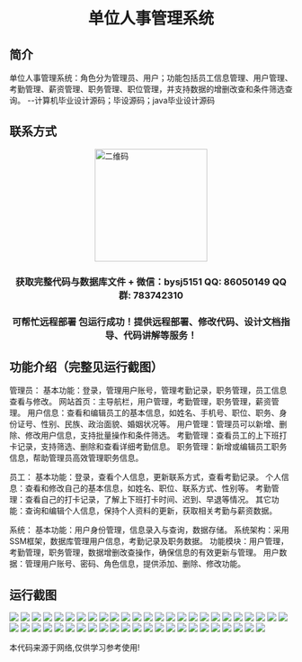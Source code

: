 <p><h1 align="center">单位人事管理系统</h1></p>

## 简介
单位人事管理系统：角色分为管理员、用户；功能包括员工信息管理、用户管理、考勤管理、薪资管理、职务管理、职位管理，并支持数据的增删改查和条件筛选查询。    --计算机毕业设计源码；毕设源码；java毕业设计源码


## 联系方式
<img src="https://bs-1329754181.cos.ap-shanghai.myqcloud.com/wx.jpg" alt="二维码" style="display: block; margin: 0 auto;" width="200px">
<p><h3 align="center">获取完整代码与数据库文件 + 微信：bysj5151 QQ: 86050149 QQ群: 783742310</h3></p>
<p><h3 align="center">可帮忙远程部署 包运行成功！提供远程部署、修改代码、设计文档指导、代码讲解等服务！</h3></p>

## 功能介绍（完整见运行截图）
管理员： 基本功能：登录，管理用户账号，管理考勤记录，职务管理，员工信息查看与修改。 网站首页：主导航栏，用户管理，考勤管理，职务管理，薪资管理。 用户信息：查看和编辑员工的基本信息，如姓名、手机号、职位、职务、身份证号、性别、民族、政治面貌、婚姻状况等。 用户管理：管理员可以新增、删除、修改用户信息，支持批量操作和条件筛选。 考勤管理：查看员工的上下班打卡记录，支持筛选、删除和查看详细考勤信息。 职务管理：新增或编辑员工职务信息，帮助管理员高效管理职务信息。 

员工： 基本功能：登录，查看个人信息，更新联系方式，查看考勤记录。 个人信息：查看和修改自己的基本信息，如姓名、职位、联系方式、性别等。 考勤管理：查看自己的打卡记录，了解上下班打卡时间、迟到、早退等情况。 其它功能：查询和编辑个人信息，保持个人资料的更新，获取相关考勤与薪资数据。

系统： 基本功能：用户身份管理，信息录入与查询，数据存储。 系统架构：采用SSM框架，数据库管理用户信息，考勤记录及职务数据。 功能模块：用户管理，考勤管理，职务管理，数据增删改查操作，确保信息的有效更新与管理。 用户数据：管理用户账号、密码、角色信息，提供添加、删除、修改功能。


## 运行截图
![](https://bs-1329754181.cos.ap-shanghai.myqcloud.com/ssm/UnitPersonnelManagementSystem/img/001.jpg)
![](https://bs-1329754181.cos.ap-shanghai.myqcloud.com/ssm/UnitPersonnelManagementSystem/img/002.jpg)
![](https://bs-1329754181.cos.ap-shanghai.myqcloud.com/ssm/UnitPersonnelManagementSystem/img/003.jpg)
![](https://bs-1329754181.cos.ap-shanghai.myqcloud.com/ssm/UnitPersonnelManagementSystem/img/004.jpg)
![](https://bs-1329754181.cos.ap-shanghai.myqcloud.com/ssm/UnitPersonnelManagementSystem/img/005.jpg)
![](https://bs-1329754181.cos.ap-shanghai.myqcloud.com/ssm/UnitPersonnelManagementSystem/img/006.jpg)
![](https://bs-1329754181.cos.ap-shanghai.myqcloud.com/ssm/UnitPersonnelManagementSystem/img/007.jpg)
![](https://bs-1329754181.cos.ap-shanghai.myqcloud.com/ssm/UnitPersonnelManagementSystem/img/008.jpg)
![](https://bs-1329754181.cos.ap-shanghai.myqcloud.com/ssm/UnitPersonnelManagementSystem/img/009.jpg)
![](https://bs-1329754181.cos.ap-shanghai.myqcloud.com/ssm/UnitPersonnelManagementSystem/img/010.jpg)
![](https://bs-1329754181.cos.ap-shanghai.myqcloud.com/ssm/UnitPersonnelManagementSystem/img/011.jpg)
![](https://bs-1329754181.cos.ap-shanghai.myqcloud.com/ssm/UnitPersonnelManagementSystem/img/012.jpg)
![](https://bs-1329754181.cos.ap-shanghai.myqcloud.com/ssm/UnitPersonnelManagementSystem/img/013.jpg)
![](https://bs-1329754181.cos.ap-shanghai.myqcloud.com/ssm/UnitPersonnelManagementSystem/img/014.jpg)
![](https://bs-1329754181.cos.ap-shanghai.myqcloud.com/ssm/UnitPersonnelManagementSystem/img/015.jpg)
![](https://bs-1329754181.cos.ap-shanghai.myqcloud.com/ssm/UnitPersonnelManagementSystem/img/016.jpg)
![](https://bs-1329754181.cos.ap-shanghai.myqcloud.com/ssm/UnitPersonnelManagementSystem/img/017.jpg)
![](https://bs-1329754181.cos.ap-shanghai.myqcloud.com/ssm/UnitPersonnelManagementSystem/img/018.jpg)
![](https://bs-1329754181.cos.ap-shanghai.myqcloud.com/ssm/UnitPersonnelManagementSystem/img/019.jpg)
![](https://bs-1329754181.cos.ap-shanghai.myqcloud.com/ssm/UnitPersonnelManagementSystem/img/020.jpg)
![](https://bs-1329754181.cos.ap-shanghai.myqcloud.com/ssm/UnitPersonnelManagementSystem/img/021.jpg)
![](https://bs-1329754181.cos.ap-shanghai.myqcloud.com/ssm/UnitPersonnelManagementSystem/img/022.jpg)
![](https://bs-1329754181.cos.ap-shanghai.myqcloud.com/ssm/UnitPersonnelManagementSystem/img/023.jpg)
![](https://bs-1329754181.cos.ap-shanghai.myqcloud.com/ssm/UnitPersonnelManagementSystem/img/024.jpg)
![](https://bs-1329754181.cos.ap-shanghai.myqcloud.com/ssm/UnitPersonnelManagementSystem/img/025.jpg)
![](https://bs-1329754181.cos.ap-shanghai.myqcloud.com/ssm/UnitPersonnelManagementSystem/img/026.jpg)
![](https://bs-1329754181.cos.ap-shanghai.myqcloud.com/ssm/UnitPersonnelManagementSystem/img/027.jpg)
![](https://bs-1329754181.cos.ap-shanghai.myqcloud.com/ssm/UnitPersonnelManagementSystem/img/028.jpg)
![](https://bs-1329754181.cos.ap-shanghai.myqcloud.com/ssm/UnitPersonnelManagementSystem/img/029.jpg)
![](https://bs-1329754181.cos.ap-shanghai.myqcloud.com/ssm/UnitPersonnelManagementSystem/img/030.jpg)
![](https://bs-1329754181.cos.ap-shanghai.myqcloud.com/ssm/UnitPersonnelManagementSystem/img/031.jpg)
![](https://bs-1329754181.cos.ap-shanghai.myqcloud.com/ssm/UnitPersonnelManagementSystem/img/032.jpg)
![](https://bs-1329754181.cos.ap-shanghai.myqcloud.com/ssm/UnitPersonnelManagementSystem/img/033.jpg)
![](https://bs-1329754181.cos.ap-shanghai.myqcloud.com/ssm/UnitPersonnelManagementSystem/img/034.jpg)
![](https://bs-1329754181.cos.ap-shanghai.myqcloud.com/ssm/UnitPersonnelManagementSystem/img/035.jpg)
![](https://bs-1329754181.cos.ap-shanghai.myqcloud.com/ssm/UnitPersonnelManagementSystem/img/036.jpg)
![](https://bs-1329754181.cos.ap-shanghai.myqcloud.com/ssm/UnitPersonnelManagementSystem/img/037.jpg)
![](https://bs-1329754181.cos.ap-shanghai.myqcloud.com/ssm/UnitPersonnelManagementSystem/img/038.jpg)
![](https://bs-1329754181.cos.ap-shanghai.myqcloud.com/ssm/UnitPersonnelManagementSystem/img/039.jpg)
![](https://bs-1329754181.cos.ap-shanghai.myqcloud.com/ssm/UnitPersonnelManagementSystem/img/040.jpg)
![](https://bs-1329754181.cos.ap-shanghai.myqcloud.com/ssm/UnitPersonnelManagementSystem/img/041.jpg)
![](https://bs-1329754181.cos.ap-shanghai.myqcloud.com/ssm/UnitPersonnelManagementSystem/img/042.jpg)
![](https://bs-1329754181.cos.ap-shanghai.myqcloud.com/ssm/UnitPersonnelManagementSystem/img/043.jpg)
![](https://bs-1329754181.cos.ap-shanghai.myqcloud.com/ssm/UnitPersonnelManagementSystem/img/044.jpg)
![](https://bs-1329754181.cos.ap-shanghai.myqcloud.com/ssm/UnitPersonnelManagementSystem/img/045.jpg)
![](https://bs-1329754181.cos.ap-shanghai.myqcloud.com/ssm/UnitPersonnelManagementSystem/img/046.jpg)
![](https://bs-1329754181.cos.ap-shanghai.myqcloud.com/ssm/UnitPersonnelManagementSystem/img/047.jpg)
![](https://bs-1329754181.cos.ap-shanghai.myqcloud.com/ssm/UnitPersonnelManagementSystem/img/048.jpg)

<p>本代码来源于网络,仅供学习参考使用!</p>
